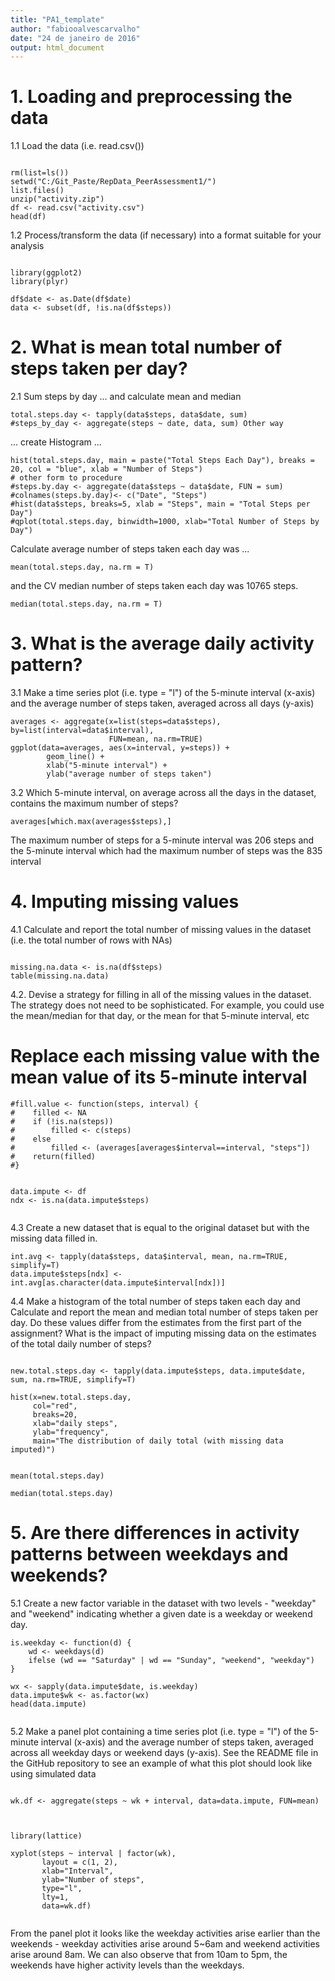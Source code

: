 ```yaml
---
title: "PA1_template"
author: "fabiooalvescarvalho"
date: "24 de janeiro de 2016"
output: html_document
---
```



# 1.  Loading and preprocessing the data #

1.1 Load the data (i.e. read.csv())

```{r}

rm(list=ls())
setwd("C:/Git_Paste/RepData_PeerAssessment1/")
list.files()
unzip("activity.zip")
df <- read.csv("activity.csv")
head(df)
```

1.2 Process/transform the data (if necessary) into a format suitable for your analysis

```{r}

library(ggplot2)
library(plyr)

df$date <- as.Date(df$date)
data <- subset(df, !is.na(df$steps))
```

# 2. What is mean total number of steps taken per day? #


2.1 Sum steps by day ... and calculate mean and median


```{r}
total.steps.day <- tapply(data$steps, data$date, sum)
#steps_by_day <- aggregate(steps ~ date, data, sum) Other way
```

... create Histogram ...
```{r}
hist(total.steps.day, main = paste("Total Steps Each Day"), breaks = 20, col = "blue", xlab = "Number of Steps")
# other form to procedure
#steps.by.day <- aggregate(data$steps ~ data$date, FUN = sum)
#colnames(steps.by.day)<- c("Date", "Steps")
#hist(data$steps, breaks=5, xlab = "Steps", main = "Total Steps per Day")
#qplot(total.steps.day, binwidth=1000, xlab="Total Number of Steps by Day")
```

Calculate average number of steps taken each day was ...

```{r}
mean(total.steps.day, na.rm = T)
```

and the CV median number of steps taken each day was 10765 steps.

```{r}
median(total.steps.day, na.rm = T)

```



# 3. What is the average daily activity pattern?


3.1 Make a time series plot (i.e. type = "l") of the 5-minute interval (x-axis) and the average number of steps taken, averaged across all days (y-axis)
```{r}
averages <- aggregate(x=list(steps=data$steps), by=list(interval=data$interval),
                      FUN=mean, na.rm=TRUE)
ggplot(data=averages, aes(x=interval, y=steps)) +
        geom_line() +
        xlab("5-minute interval") +
        ylab("average number of steps taken")

```



3.2 Which 5-minute interval, on average across all the days in the dataset, contains the maximum number of steps?

```{r}
averages[which.max(averages$steps),]
```


The maximum number of steps for a 5-minute interval was 206 steps and the 5-minute interval which had the maximum number of steps was the 835 interval


# 4. Imputing missing values



4.1 Calculate and report the total number of missing values in the dataset (i.e. the total number of rows with NAs)

```{r}

missing.na.data <- is.na(df$steps)
table(missing.na.data)

```


4.2. Devise a strategy for filling in all of the missing values in the dataset. 
The strategy does not need to be sophisticated. For example, you could use the 
mean/median for that day, or the mean for that 5-minute interval, etc


# Replace each missing value with the mean value of its 5-minute interval

```{r}
#fill.value <- function(steps, interval) {
#    filled <- NA
#    if (!is.na(steps))
#        filled <- c(steps)
#    else
#        filled <- (averages[averages$interval==interval, "steps"])
#    return(filled)
#}


data.impute <- df
ndx <- is.na(data.impute$steps)


```


4.3 Create a new dataset that is equal to the original dataset but with the missing data filled in.

```{r}
int.avg <- tapply(data$steps, data$interval, mean, na.rm=TRUE, simplify=T)
data.impute$steps[ndx] <- int.avg[as.character(data.impute$interval[ndx])]

```


4.4 Make a histogram of the total number of steps taken each day and Calculate and report the mean and median total number of steps taken per day. Do these values differ from the estimates from the first part of the assignment? What is the impact of imputing missing data on the estimates of the total daily number of steps?

```{r}

new.total.steps.day <- tapply(data.impute$steps, data.impute$date, sum, na.rm=TRUE, simplify=T)

hist(x=new.total.steps.day,
     col="red",
     breaks=20,
     xlab="daily steps",
     ylab="frequency",
     main="The distribution of daily total (with missing data imputed)")


mean(total.steps.day)

median(total.steps.day)

```


# 5. Are there differences in activity patterns between weekdays and weekends?



5.1 Create a new factor variable in the dataset with two levels - "weekday" and "weekend" indicating whether a given date is a weekday or weekend day.

```{r}
is.weekday <- function(d) {
    wd <- weekdays(d)
    ifelse (wd == "Saturday" | wd == "Sunday", "weekend", "weekday")
}

wx <- sapply(data.impute$date, is.weekday)
data.impute$wk <- as.factor(wx)
head(data.impute)


```



5.2 Make a panel plot containing a time series plot (i.e. type = "l") of the 5-minute interval (x-axis) and the average number of steps taken, averaged across all weekday days or weekend days (y-axis). See the README file in the GitHub repository to see an example of what this plot should look like using simulated data



```{r}

wk.df <- aggregate(steps ~ wk + interval, data=data.impute, FUN=mean)



library(lattice)

xyplot(steps ~ interval | factor(wk),
       layout = c(1, 2),
       xlab="Interval",
       ylab="Number of steps",
       type="l",
       lty=1,
       data=wk.df)


```


From the panel plot it looks like the weekday activities arise earlier than the weekends - weekday activities arise around 5~6am and weekend activities arise around 8am. We can also observe that from 10am to 5pm, the weekends have higher activity levels than the weekdays.